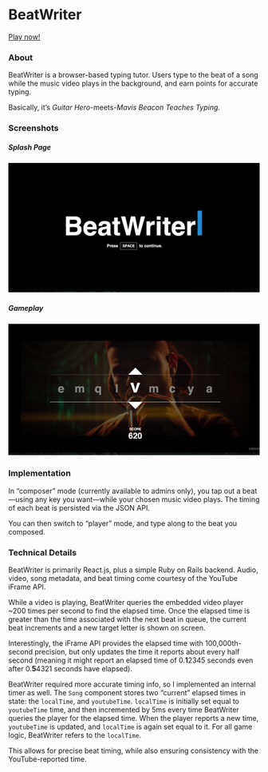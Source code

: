 # BeatWriter
[Play now!](http://beatwriter.herokuapp.com)

### About
BeatWriter is a browser-based typing tutor. Users type to the beat of a song while the music video plays in the background, and earn points for accurate typing.

Basically, it’s *Guitar Hero*-meets-*Mavis Beacon Teaches Typing*.

### Screenshots
##### Splash Page
![splash_page]
##### Gameplay
![gameplay]

[splash_page]: ./docs/screenshots/beatwriter_splash_page.png
[gameplay]: ./docs/screenshots/beatwriter_gameplay.png

### Implementation
In “composer” mode (currently available to admins only), you tap out a beat—using any key you want—while your chosen music video plays. The timing of each beat is persisted via the JSON API.

You can then switch to “player” mode, and type along to the beat you composed.

### Technical Details
BeatWriter is primarily React.js, plus a simple Ruby on Rails backend. Audio, video, song metadata, and beat timing come courtesy of the YouTube iFrame API.

While a video is playing, BeatWriter queries the embedded video player ~200 times per second to find the elapsed time. Once the elapsed time is greater than the time associated with the next beat in queue, the current beat increments and a new target letter is shown on screen.

Interestingly, the iFrame API provides the elapsed time with 100,000th-second precision, but only updates the time it reports about every half second (meaning it might report an elapsed time of 0.**1**2345 seconds even after 0.**5**4321 seconds have elapsed).

BeatWriter required more accurate timing info, so I implemented an internal timer as well. The `Song` component stores two “current” elapsed times in state: the `localTime`, and `youtubeTime`. `localTime` is initially set equal to `youtubeTime` time, and then incremented by 5ms every time BeatWriter queries the player for the elapsed time. When the player reports a new time, `youtubeTime` is updated, and `localTime` is again set equal to it. For all game logic, BeatWriter refers to the `localTime`.

This allows for precise beat timing, while also ensuring consistency with the YouTube-reported time.
